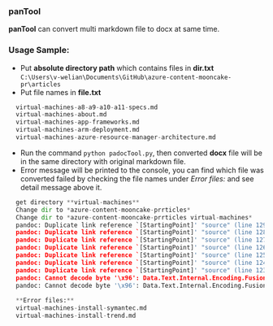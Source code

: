### panTool
**panTool** can convert multi markdown file to docx at same time.

### Usage Sample:
* Put **absolute directory path** which contains files in **dir.txt**  
  `C:\Users\v-welian\Documents\GitHub\azure-content-mooncake-pr\articles`
* Put file names in **file.txt**  
```python
  virtual-machines-a8-a9-a10-a11-specs.md
  virtual-machines-about.md
  virtual-machines-app-frameworks.md
  virtual-machines-arm-deployment.md
  virtual-machines-azure-resource-manager-architecture.md
```
* Run the command `python padocTool.py`, then converted **docx** file will be in the same directory with original markdown file.  
* Error message will be printed to the console, you can find which file was converted failed by checking the file names under *Error files:* and see detail message above it. 
```python
  get directory **virtual-machines**  
  Change dir to *azure-content-mooncake-prrticles*  
  Change dir to *azure-content-mooncake-prrticles virtual-machines*  
  pandoc: Duplicate link reference `[StartingPoint]' "source" (line 129, column 1)  
  pandoc: Duplicate link reference `[StartingPoint]' "source" (line 128, column 1)  
  pandoc: Duplicate link reference `[StartingPoint]' "source" (line 127, column 1)  
  pandoc: Duplicate link reference `[StartingPoint]' "source" (line 126, column 1)  
  pandoc: Duplicate link reference `[StartingPoint]' "source" (line 125, column 1)  
  pandoc: Duplicate link reference `[StartingPoint]' "source" (line 124, column 1)  
  pandoc: Duplicate link reference `[StartingPoint]' "source" (line 123, column 1)  
  pandoc: Cannot decode byte '\x96': Data.Text.Internal.Encoding.Fusion.streamUtf8: Invalid UTF-8 stream  
  pandoc: Cannot decode byte '\x96': Data.Text.Internal.Encoding.Fusion.streamUtf8: Invalid UTF-8 stream  
  
  **Error files:**  
  virtual-machines-install-symantec.md  
  virtual-machines-install-trend.md  
```
